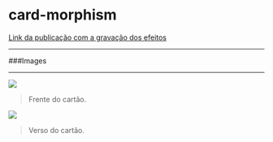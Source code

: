 ﻿# card-morphism
 
[Link da publicação com a gravação dos efeitos](https://www.linkedin.com/posts/4lex_glass-morphism-javeiro-activity-6759623459447336960-zRoL)

---

###Images

---

![](https://imgur.com/n6FUHoE.jpg)

> Frente do cartão.


![](https://imgur.com/xSQOWcW.jpg)

> Verso do cartão.
